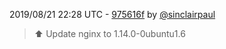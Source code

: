 2019/08/21 22:28 UTC - [975616f](https://github.com/hassio-addons/addon-firefly-iii/commit/975616f36a07fa379c771b7c5c1cc383329e08a6) by [@sinclairpaul](https://github.com/sinclairpaul)
> ⬆ Update nginx to 1.14.0-0ubuntu1.6 

